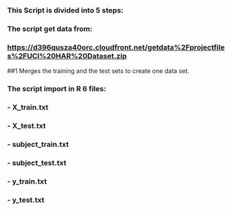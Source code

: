 ### This Script is divided into 5 steps:

### The script  get data from:

### https://d396qusza40orc.cloudfront.net/getdata%2Fprojectfiles%2FUCI%20HAR%20Dataset.zip 

##1 Merges the training and the test sets to create one data set.
### The script import in R 6 files:
### - X_train.txt
### - X_test.txt

### - subject_train.txt
### - subject_test.txt

### - y_train.txt
### - y_test.txt